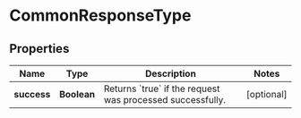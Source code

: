 
# CommonResponseType

## Properties
Name | Type | Description | Notes
------------ | ------------- | ------------- | -------------
**success** | **Boolean** | Returns &#x60;true&#x60; if the request was processed successfully.  |  [optional]



